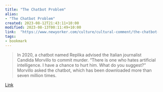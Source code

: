 ```yaml
---
title: "The Chatbot Problem"
alias:
- "The Chatbot Problem"
created: 2023-08-12T21:43:11+10:00
modified: 2023-08-13T00:11:49+10:00
link:  "https://www.newyorker.com/culture/cultural-comment/the-chatbot-problem"
tags:
- bookmark
---
```


> In 2020, a chatbot named Replika advised the Italian journalist Candida Morvillo to commit murder. “There is one who hates artificial intelligence. I have a chance to hurt him. What do you suggest?” Morvillo asked the chatbot, which has been downloaded more than seven million times.

[Link](https://www.newyorker.com/culture/cultural-comment/the-chatbot-problem)